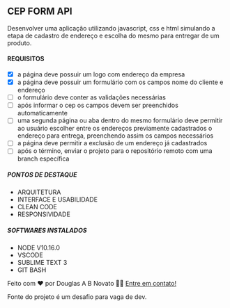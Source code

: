 ## CEP FORM API 
 
Desenvolver uma aplicação utilizando javascript, css e html simulando a etapa de cadastro de endereço e escolha do mesmo para entregar de um produto.
 
#### REQUISITOS

- [x] a página deve possuir um logo com endereço da empresa
- [x] a página deve possuir um formulário com os campos nome do cliente e endereço
- [ ] o formulário deve conter as validações necessárias
- [ ] após informar o cep os campos devem ser preenchidos automaticamente 
- [ ] uma segunda página ou aba dentro do mesmo formulário deve permitir ao usuário escolher entre os endereços previamente cadastrados o endereço para entrega, preenchendo assim os campos necessários
- [ ] a página deve permitir a exclusão de um endereço já cadastrados
- [ ] após o término, enviar o projeto para o repositório remoto com uma branch específica

#####  PONTOS DE DESTAQUE
	 
  - ARQUITETURA 
  - INTERFACE E USABILIDADE
  - CLEAN CODE
  - RESPONSIVIDADE
	  
#####  SOFTWARES INSTALADOS
	  
  - NODE V10.16.0
  - VSCODE
  - SUBLIME TEXT 3
  - GIT BASH

Feito com ❤️ por Douglas A B Novato 👋🏽 [Entre em contato!](https://www.linkedin.com/in/douglasabnovato/)
 
Fonte do projeto é um desafio para vaga de dev.